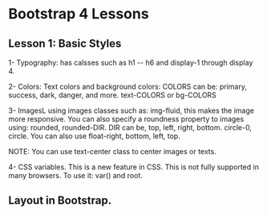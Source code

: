 # Bootstrap 4 Lessons

## Lesson 1: Basic Styles

1- Typography: has calsses such as h1 -- h6 and display-1 through display 4.

2- Colors: Text colors and background colors:  COLORS can be: primary, success, dark, danger, and more.
  text-COLORS or bg-COLORS
  
3- ImagesL using images classes such as: img-fluid, this makes the image more responsive.
   You can also specify a roundness property to images using: rounded, rounded-DIR. DIR can be, top, left, right, bottom. circle-0, circle. You can also use float-right, bottom, left, top.
   
   
   NOTE: You can use text-center class to center images or texts.
   
 4- CSS variables. This is a new feature in CSS. This is not fully supported in many browsers. 
 To use it: var() and root. 
 
  

## Layout in Bootstrap.
